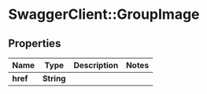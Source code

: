 # SwaggerClient::GroupImage

## Properties
Name | Type | Description | Notes
------------ | ------------- | ------------- | -------------
**href** | **String** |  | 


